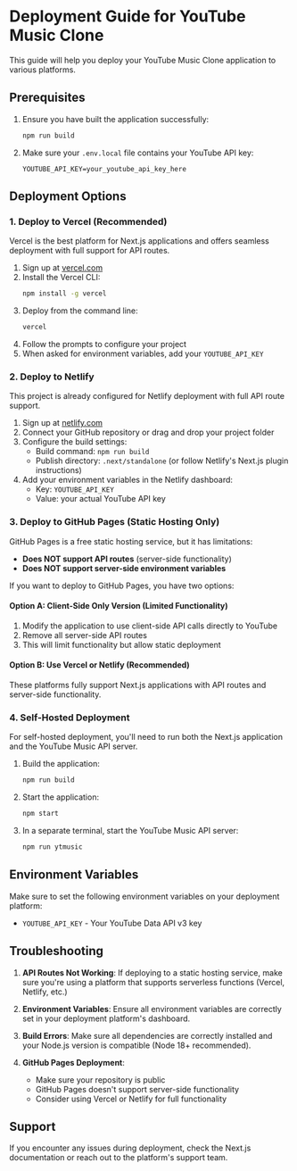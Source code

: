 # Deployment Guide for YouTube Music Clone

This guide will help you deploy your YouTube Music Clone application to various platforms.

## Prerequisites

1. Ensure you have built the application successfully:
   ```bash
   npm run build
   ```

2. Make sure your `.env.local` file contains your YouTube API key:
   ```
   YOUTUBE_API_KEY=your_youtube_api_key_here
   ```

## Deployment Options

### 1. Deploy to Vercel (Recommended)

Vercel is the best platform for Next.js applications and offers seamless deployment with full support for API routes.

1. Sign up at [vercel.com](https://vercel.com)
2. Install the Vercel CLI:
   ```bash
   npm install -g vercel
   ```
3. Deploy from the command line:
   ```bash
   vercel
   ```
4. Follow the prompts to configure your project
5. When asked for environment variables, add your `YOUTUBE_API_KEY`

### 2. Deploy to Netlify

This project is already configured for Netlify deployment with full API route support.

1. Sign up at [netlify.com](https://netlify.com)
2. Connect your GitHub repository or drag and drop your project folder
3. Configure the build settings:
   - Build command: `npm run build`
   - Publish directory: `.next/standalone` (or follow Netlify's Next.js plugin instructions)
4. Add your environment variables in the Netlify dashboard:
   - Key: `YOUTUBE_API_KEY`
   - Value: your actual YouTube API key

### 3. Deploy to GitHub Pages (Static Hosting Only)

GitHub Pages is a free static hosting service, but it has limitations:
- **Does NOT support API routes** (server-side functionality)
- **Does NOT support server-side environment variables**

If you want to deploy to GitHub Pages, you have two options:

#### Option A: Client-Side Only Version (Limited Functionality)
1. Modify the application to use client-side API calls directly to YouTube
2. Remove all server-side API routes
3. This will limit functionality but allow static deployment

#### Option B: Use Vercel or Netlify (Recommended)
These platforms fully support Next.js applications with API routes and server-side functionality.

### 4. Self-Hosted Deployment

For self-hosted deployment, you'll need to run both the Next.js application and the YouTube Music API server.

1. Build the application:
   ```bash
   npm run build
   ```
2. Start the application:
   ```bash
   npm start
   ```
3. In a separate terminal, start the YouTube Music API server:
   ```bash
   npm run ytmusic
   ```

## Environment Variables

Make sure to set the following environment variables on your deployment platform:

- `YOUTUBE_API_KEY` - Your YouTube Data API v3 key

## Troubleshooting

1. **API Routes Not Working**: If deploying to a static hosting service, make sure you're using a platform that supports serverless functions (Vercel, Netlify, etc.)

2. **Environment Variables**: Ensure all environment variables are correctly set in your deployment platform's dashboard.

3. **Build Errors**: Make sure all dependencies are correctly installed and your Node.js version is compatible (Node 18+ recommended).

4. **GitHub Pages Deployment**: 
   - Make sure your repository is public
   - GitHub Pages doesn't support server-side functionality
   - Consider using Vercel or Netlify for full functionality

## Support

If you encounter any issues during deployment, check the Next.js documentation or reach out to the platform's support team.